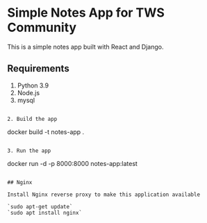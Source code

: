 # Simple Notes App for TWS Community
This is a simple notes app built with React and Django.

## Requirements
1. Python 3.9
2. Node.js
3. mysql
```

2. Build the app
```
docker build -t notes-app .
```

3. Run the app
```
docker run -d -p 8000:8000 notes-app:latest
```

## Nginx

Install Nginx reverse proxy to make this application available

`sudo apt-get update`
`sudo apt install nginx`
